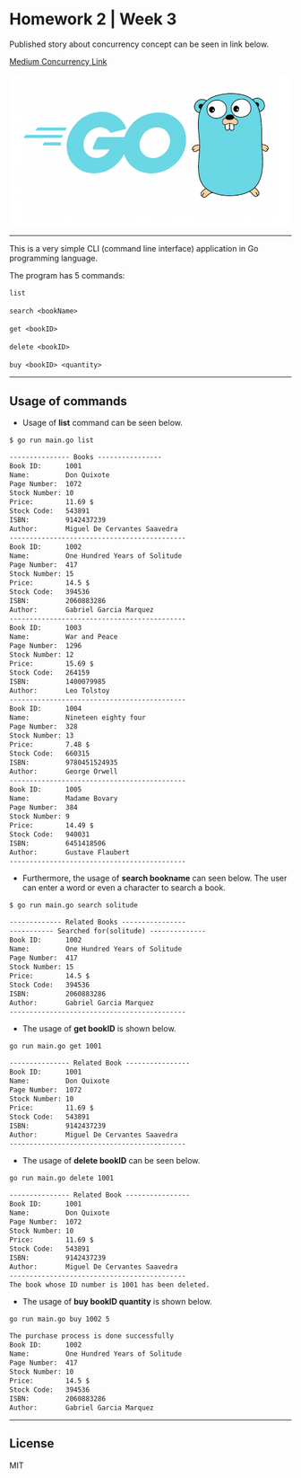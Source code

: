 # Homework 2 | Week 3

Published story about concurrency concept can be seen in link below.

[Medium Concurrency Link](https://medium.com/@iethemcuhadar/all-you-need-to-know-about-concurreny-in-golang-9486bc149a8f)

![Golang Image](golang.png)

-------------------------------------------------------------------

This is a very simple CLI (command line interface) application in Go programming language. 

The program has 5 commands:

```
list

search <bookName>

get <bookID>

delete <bookID>

buy <bookID> <quantity>
```

--------------------------------------------------------

## Usage of commands

* Usage of **list** command can be seen below.

```[console]
$ go run main.go list
```

```[echo]
--------------- Books ----------------
Book ID:      1001
Name:         Don Quixote
Page Number:  1072
Stock Number: 10
Price:        11.69 $
Stock Code:   543891
ISBN:         9142437239
Author:       Miguel De Cervantes Saavedra
--------------------------------------------
Book ID:      1002
Name:         One Hundred Years of Solitude
Page Number:  417
Stock Number: 15
Price:        14.5 $
Stock Code:   394536
ISBN:         2060883286
Author:       Gabriel Garcia Marquez
--------------------------------------------
Book ID:      1003
Name:         War and Peace
Page Number:  1296
Stock Number: 12
Price:        15.69 $
Stock Code:   264159
ISBN:         1400079985
Author:       Leo Tolstoy
--------------------------------------------
Book ID:      1004
Name:         Nineteen eighty four
Page Number:  328
Stock Number: 13
Price:        7.48 $
Stock Code:   660315
ISBN:         9780451524935
Author:       George Orwell
--------------------------------------------
Book ID:      1005
Name:         Madame Bovary
Page Number:  384
Stock Number: 9
Price:        14.49 $
Stock Code:   940031
ISBN:         6451418506
Author:       Gustave Flaubert
--------------------------------------------
```

* Furthermore, the usage of **search bookname** can seen below. The user can enter a word or even a character to search a book.

```[console]
$ go run main.go search solitude
```

```[console]
------------- Related Books ----------------
----------- Searched for(solitude) --------------
Book ID:      1002
Name:         One Hundred Years of Solitude
Page Number:  417
Stock Number: 15
Price:        14.5 $
Stock Code:   394536
ISBN:         2060883286
Author:       Gabriel Garcia Marquez
--------------------------------------------
```

* The usage of **get bookID** is shown below.

```[console]
go run main.go get 1001
```

```[console]
--------------- Related Book ----------------
Book ID:      1001
Name:         Don Quixote
Page Number:  1072
Stock Number: 10
Price:        11.69 $
Stock Code:   543891
ISBN:         9142437239
Author:       Miguel De Cervantes Saavedra
--------------------------------------------
```

* The usage of **delete bookID** can be seen below.

```[console]
go run main.go delete 1001
```

```[console]
--------------- Related Book ----------------
Book ID:      1001
Name:         Don Quixote
Page Number:  1072
Stock Number: 10
Price:        11.69 $
Stock Code:   543891
ISBN:         9142437239
Author:       Miguel De Cervantes Saavedra
--------------------------------------------
The book whose ID number is 1001 has been deleted.
```

* The usage of **buy bookID quantity** is shown below.

```[console]
go run main.go buy 1002 5
```

```[console]
The purchase process is done successfully
Book ID:      1002
Name:         One Hundred Years of Solitude
Page Number:  417
Stock Number: 10
Price:        14.5 $
Stock Code:   394536
ISBN:         2060883286
Author:       Gabriel Garcia Marquez
```

-------------------------------------------

## License

MIT